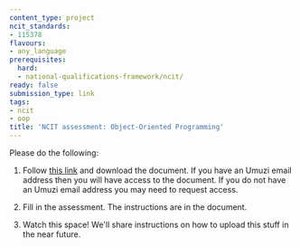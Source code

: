 ```yaml
---
content_type: project
ncit_standards:
- 115378
flavours:
- any_language
prerequisites:
  hard:
  - national-qualifications-framework/ncit/
ready: false
submission_type: link 
tags:
- ncit
- oop
title: 'NCIT assessment: Object-Oriented Programming'
---
```


Please do the following:

1. Follow [this link](https://drive.google.com/file/d/1VDPecsokwVTmxvnpFjV_5BI4WrkUI_ay/view?usp=sharing) and download the document. If you have an Umuzi email address then you will have access to the document. If you do not have an Umuzi email address you may need to request access.

2. Fill in the assessment. The instructions are in the document. 
   
3. Watch this space! We'll share instructions on how to upload this stuff in the near future.
